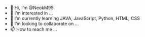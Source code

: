 - 👋 Hi, I’m @NeokM95
- 👀 I’m interested in ...
- 🌱 I’m currently learning JAVA, JavaScript, Python, HTML, CSS
- 💞️ I’m looking to collaborate on ...
- 📫 How to reach me ...

<!---
NeokM95/NeokM95 is a ✨ special ✨ repository because its `README.md` (this file) appears on your GitHub profile.
You can click the Preview link to take a look at your changes.
--->
